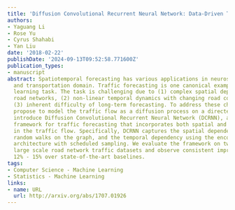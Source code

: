 ```yaml
---
title: 'Diffusion Convolutional Recurrent Neural Network: Data-Driven Traffic Forecasting'
authors:
- Yaguang Li
- Rose Yu
- Cyrus Shahabi
- Yan Liu
date: '2018-02-22'
publishDate: '2024-09-13T09:52:58.771600Z'
publication_types:
- manuscript
abstract: Spatiotemporal forecasting has various applications in neuroscience, climate
  and transportation domain. Traffic forecasting is one canonical example of such
  learning task. The task is challenging due to (1) complex spatial dependency on
  road networks, (2) non-linear temporal dynamics with changing road conditions and
  (3) inherent difficulty of long-term forecasting. To address these challenges, we
  propose to model the traffic flow as a diffusion process on a directed graph and
  introduce Diffusion Convolutional Recurrent Neural Network (DCRNN), a deep learning
  framework for traffic forecasting that incorporates both spatial and temporal dependency
  in the traffic flow. Specifically, DCRNN captures the spatial dependency using bidirectional
  random walks on the graph, and the temporal dependency using the encoder-decoder
  architecture with scheduled sampling. We evaluate the framework on two real-world
  large scale road network traffic datasets and observe consistent improvement of
  12% - 15% over state-of-the-art baselines.
tags:
- Computer Science - Machine Learning
- Statistics - Machine Learning
links:
- name: URL
  url: http://arxiv.org/abs/1707.01926
---
```

